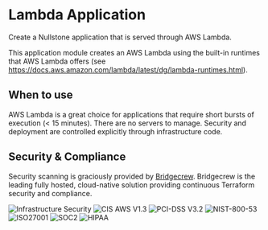 # Lambda Application

Create a Nullstone application that is served through AWS Lambda.

This application module creates an AWS Lambda using the built-in runtimes that AWS Lambda offers (see https://docs.aws.amazon.com/lambda/latest/dg/lambda-runtimes.html).

## When to use

AWS Lambda is a great choice for applications that require short bursts of execution (< 15 minutes).
There are no servers to manage.
Security and deployment are controlled explicitly through infrastructure code.

## Security & Compliance

Security scanning is graciously provided by [Bridgecrew](https://bridgecrew.io/).
Bridgecrew is the leading fully hosted, cloud-native solution providing continuous Terraform security and compliance.

![Infrastructure Security](https://www.bridgecrew.cloud/badges/github/nullstone-modules/aws-lambda-service/general)
![CIS AWS V1.3](https://www.bridgecrew.cloud/badges/github/nullstone-modules/aws-lambda-service/cis_aws_13)
![PCI-DSS V3.2](https://www.bridgecrew.cloud/badges/github/nullstone-modules/aws-lambda-service/pci)
![NIST-800-53](https://www.bridgecrew.cloud/badges/github/nullstone-modules/aws-lambda-service/nist)
![ISO27001](https://www.bridgecrew.cloud/badges/github/nullstone-modules/aws-lambda-service/iso)
![SOC2](https://www.bridgecrew.cloud/badges/github/nullstone-modules/aws-lambda-service/soc2)
![HIPAA](https://www.bridgecrew.cloud/badges/github/nullstone-modules/aws-lambda-service/hipaa)

